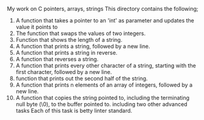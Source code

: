 My work on C
pointers, arrays, strings
This directory contains the following;
1. A function that takes a pointer to an 'int' as parameter and updates the value it points to
2. The function that swaps the values of two integers.
3. Function that shows the length of a string.
4. A function that prints a string, followed by a new line.
5. A function that prints a string in reverse.
6. A function that reverses a string.
7. A function that prints every other character of a string, starting with the first character, followed by a new line.
8. function that prints out the second half of the string.
9. A function that prints n elements of an array of integers, followed by a new line.
10. A function that copies the string pointed to, including the terminating null byte (\0), to the buffer pointed to.
	including two other advanced tasks 
Each of this task is betty linter standard.
